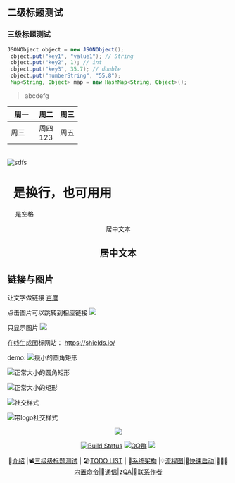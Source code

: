 ## 二级标题测试
### 三级标题测试
```java
JSONObject object = new JSONObject();
 object.put("key1", "value1"); // String
 object.put("key2", 1); // int
 object.put("key3", 35.7); // double
 object.put("numberString", "55.8");
 Map<String, Object> map = new HashMap<String, Object>();
 ```

> abcdefg

 | 周一 | 周二 | 周三 |
 | --- | --- | --- |
 | 周三&emsp; | 周四<br/>123 | 周五 |
&nbsp;   
 ![sdfs](http://image.uuu9.com/www/yxj//UploadFiles//201905/19053014053832881.jpeg) 

# &nbsp;  是换行，也可用用<br/>
&emsp; 是空格
<p align="center">居中文本</p>

## <center>居中文本</center>


## 链接与图片
让文字做链接
[百度](https://www.baidu.com)

点击图片可以跳转到相应链接
[![](https://img.shields.io/badge/download-1K-brightgreen.svg)](https://www.baidu.com)

只显示图片
![](https://img.shields.io/badge/download-1K-brightgreen.svg)

在线生成图标网站：
https://shields.io/

demo:
![瘦小的圆角矩形](https://img.shields.io/badge/language-swift-brightgreen.svg?style=plastic)

![正常大小的圆角矩形](https://img.shields.io/badge/language-swift-green.svg)

![正常大小的矩形](https://img.shields.io/badge/language-swift-yellowgreen.svg?style=flat-square)

![社交样式](https://img.shields.io/badge/Stack_Overflow-10k+-yellow.svg?style=social)

![带logo社交样式](https://img.shields.io/badge/GitHu-10k+-yellow.svg?style=social&logo=github)

<div align="center">  

<img src="https://ws4.sinaimg.cn/large/006tNbRwly1fylahz0rrgj30p008ca9x.jpg"  /> 
<br/>

[![Build Status](https://img.shields.io/badge/cim-cross--im-brightgreen.svg)](https://github.com/crossoverJie/cim)
[![QQ群](https://img.shields.io/badge/QQ%E7%BE%A4-787381170-yellowgreen.svg)](https://jq.qq.com/?_wv=1027&k=5HPYvQk)
[![](https://badge.juejin.im/entry/5c2c000e6fb9a049f5713e26/likes.svg?style=flat-square)](https://juejin.im/post/5c2bffdc51882509181395d7)

📘[介绍](#介绍) |📽[三级级标题测试](#三级标题测试) | 🏖[TODO LIST](#todo-list) | 🌈[系统架构](#系统架构) |💡[流程图](#流程图)|🌁[快速启动](#快速启动)|👨🏻‍✈️[内置命令](#客户端内置命令)|🎤[通信](#群聊私聊)|❓[QA](https://github.com/crossoverJie/cim/blob/master/doc/QA.md)|💌[联系作者](#联系作者)

</div>
<br/>